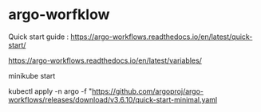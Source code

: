 # argo-worfklow

Quick start guide : https://argo-workflows.readthedocs.io/en/latest/quick-start/


https://argo-workflows.readthedocs.io/en/latest/variables/



minikube start



kubectl apply -n argo -f "https://github.com/argoproj/argo-workflows/releases/download/v3.6.10/quick-start-minimal.yaml



